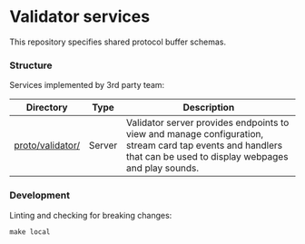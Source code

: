 # Validator services

This repository specifies shared protocol buffer schemas.

### Structure

Services implemented by 3rd party team:

| Directory          | Type      |   Description
|--------------------|-----------|--------------------
| [proto/validator/](proto/validator/v1)    | Server    | Validator server provides endpoints to view and manage configuration, stream card tap events and handlers that can be used to display webpages and play sounds.

### Development

Linting and checking for breaking changes:

```
make local
```
